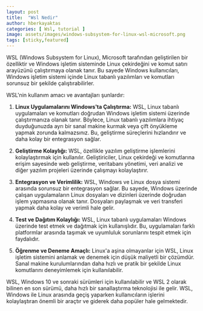 ```yaml
---
layout: post
title:  "Wsl Nedir"
author: hberkayaktas
categories: [ Wsl, tutorial ]
image: assets/images/windows-subsystem-for-linux-wsl-microsoft.png
tags: [sticky,featured]
---
```

WSL (Windows Subsystem for Linux), Microsoft tarafından geliştirilen bir özelliktir ve Windows işletim sisteminde Linux çekirdeğini ve komut satırı arayüzünü çalıştırmaya olanak tanır. Bu sayede Windows kullanıcıları, Windows işletim sistemi içinde Linux tabanlı yazılımları ve komutları sorunsuz bir şekilde çalıştırabilirler.

WSL'nin kullanım amacı ve avantajları şunlardır:

1. **Linux Uygulamalarını Windows'ta Çalıştırma:** WSL, Linux tabanlı uygulamaları ve komutları doğrudan Windows işletim sistemi üzerinde çalıştırmanıza olanak tanır. Böylece, Linux tabanlı yazılımlara ihtiyaç duyduğunuzda ayrı bir sanal makine kurmak veya çift önyükleme yapmak zorunda kalmazsınız. Bu, geliştirme süreçlerini hızlandırır ve daha kolay bir entegrasyon sağlar.

2. **Geliştirme Kolaylığı:** WSL, özellikle yazılım geliştirme işlemlerini kolaylaştırmak için kullanılır. Geliştiriciler, Linux çekirdeği ve komutlarına erişim sayesinde web geliştirme, veritabanı yönetimi, veri analizi ve diğer yazılım projeleri üzerinde çalışmayı kolaylaştırır.

3. **Entegrasyon ve Verimlilik:** WSL, Windows ve Linux dosya sistemi arasında sorunsuz bir entegrasyon sağlar. Bu sayede, Windows üzerinde çalışan uygulamaların Linux dosyaları ve dizinleri üzerinde doğrudan işlem yapmasına olanak tanır. Dosyaları paylaşmak ve veri transferi yapmak daha kolay ve verimli hale gelir.

4. **Test ve Dağıtım Kolaylığı:** WSL, Linux tabanlı uygulamaları Windows üzerinde test etmek ve dağıtmak için kullanışlıdır. Bu, uygulamaları farklı platformlar arasında taşımak ve uyumluluk sorunlarını tespit etmek için faydalıdır.

5. **Öğrenme ve Deneme Amaçlı:** Linux'a aşina olmayanlar için WSL, Linux işletim sistemini anlamak ve denemek için düşük maliyetli bir çözümdür. Sanal makine kurulumlarından daha hızlı ve pratik bir şekilde Linux komutlarını deneyimlemek için kullanılabilir.

WSL, Windows 10 ve sonraki sürümleri için kullanılabilir ve WSL 2 olarak bilinen en son sürümü, daha hızlı bir sanallaştırma teknolojisi ile gelir. WSL, Windows ile Linux arasında geçiş yaparken kullanıcıların işlerini kolaylaştıran önemli bir araçtır ve giderek daha popüler hale gelmektedir.